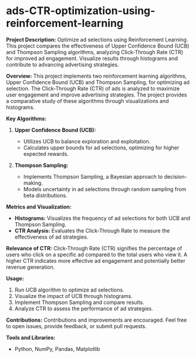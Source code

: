# ads-CTR-optimization-using-reinforcement-learning
**Project Description:** Optimize ad selections using Reinforcement Learning. This project compares the effectiveness of Upper Confidence Bound (UCB) and Thompson Sampling algorithms, analyzing Click-Through Rate (CTR) for improved ad engagement. Visualize results through histograms and contribute to advancing advertising strategies.


**Overview:**
This project implements two reinforcement learning algorithms, Upper Confidence Bound (UCB) and Thompson Sampling, for optimizing ad selection. The Click-Through Rate (CTR) of ads is analyzed to maximize user engagement and improve advertising strategies. The project provides a comparative study of these algorithms through visualizations and histograms.

**Key Algorithms:**
1. **Upper Confidence Bound (UCB):**
   - Utilizes UCB to balance exploration and exploitation.
   - Calculates upper bounds for ad selections, optimizing for higher expected rewards.

2. **Thompson Sampling:**
   - Implements Thompson Sampling, a Bayesian approach to decision-making.
   - Models uncertainty in ad selections through random sampling from beta distributions.

**Metrics and Visualization:**
- **Histograms:** Visualizes the frequency of ad selections for both UCB and Thompson Sampling.
- **CTR Analysis:** Evaluates the Click-Through Rate to measure the effectiveness of ad strategies.

**Relevance of CTR:**
Click-Through Rate (CTR) signifies the percentage of users who click on a specific ad compared to the total users who view it. A higher CTR indicates more effective ad engagement and potentially better revenue generation.

**Usage:**
1. Run UCB algorithm to optimize ad selections.
2. Visualize the impact of UCB through histograms.
3. Implement Thompson Sampling and compare results.
4. Analyze CTR to assess the performance of ad strategies.

**Contributions:**
Contributions and improvements are encouraged. Feel free to open issues, provide feedback, or submit pull requests.

**Tools and Libraries:**
- Python, NumPy, Pandas, Matplotlib
